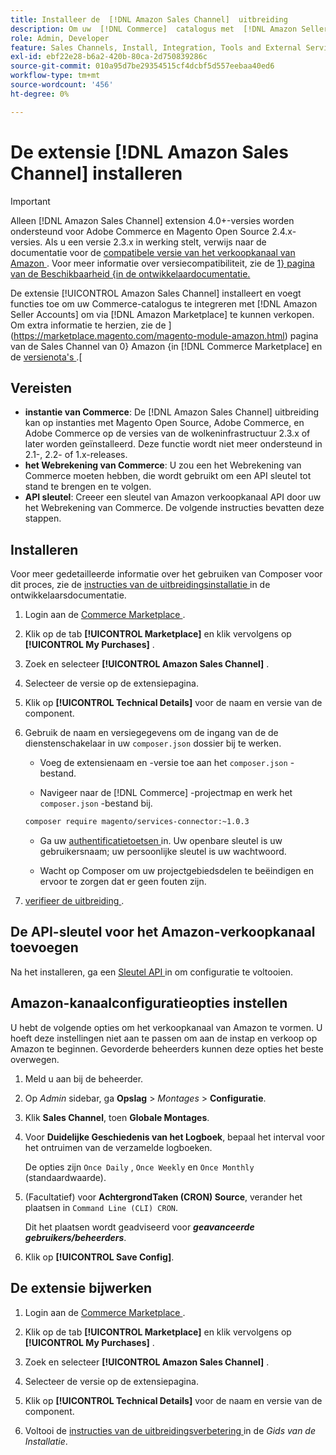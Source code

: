 ```yaml
---
title: Installeer de  [!DNL Amazon Sales Channel]  uitbreiding
description: Om uw  [!DNL Commerce]  catalogus met  [!DNL Amazon Seller Accounts]  te integreren en door  [!DNL Amazon Marketplace] te verkopen, download en installeer de uitbreiding van de Sales Channel van Amazon.
role: Admin, Developer
feature: Sales Channels, Install, Integration, Tools and External Services
exl-id: ebf22e28-b6a2-420b-80ca-2d750839286c
source-git-commit: 010a95d7be29354515cf4dcbf5d557eebaa40ed6
workflow-type: tm+mt
source-wordcount: '456'
ht-degree: 0%

---
```


# De extensie [!DNL Amazon Sales Channel] installeren

>[!IMPORTANT]
>
>Alleen [!DNL Amazon Sales Channel] extension 4.0+-versies worden ondersteund voor Adobe Commerce en Magento Open Source 2.4.x-versies. Als u een versie 2.3.x in werking stelt, verwijs naar de documentatie voor de [ compatibele versie van het verkoopkanaal van Amazon ](https://docs.magento.com/user-guide/v2.3/sales-channels/amazon/amazon-sales-channel.html). Voor meer informatie over versiecompatibiliteit, zie de [ 1} pagina van de Beschikbaarheid {in de ontwikkelaardocumentatie.](https://experienceleague.adobe.com/docs/commerce-operations/release/product-availability.html)

De extensie [!UICONTROL Amazon Sales Channel] installeert en voegt functies toe om uw Commerce-catalogus te integreren met [!DNL Amazon Seller Accounts] om via [!DNL Amazon Marketplace] te kunnen verkopen. Om extra informatie te herzien, zie de ](https://marketplace.magento.com/magento-module-amazon.html) pagina van de Sales Channel van 0} Amazon {in [!DNL Commerce Marketplace] en de [ versienota&#39;s ](release-notes.md).[

## Vereisten

- **instantie van Commerce**: De [!DNL Amazon Sales Channel] uitbreiding kan op instanties met Magento Open Source, Adobe Commerce, en Adobe Commerce op de versies van de wolkeninfrastructuur 2.3.x of later worden geïnstalleerd. Deze functie wordt niet meer ondersteund in 2.1-, 2.2- of 1.x-releases.
- **het Webrekening van Commerce**: U zou een het Webrekening van Commerce moeten hebben, die wordt gebruikt om een API sleutel tot stand te brengen en te volgen.
- **API sleutel**: Creeer een sleutel van Amazon verkoopkanaal API door uw het Webrekening van Commerce. De volgende instructies bevatten deze stappen.

## Installeren

Voor meer gedetailleerde informatie over het gebruiken van Composer voor dit proces, zie de [ instructies van de uitbreidingsinstallatie ](https://experienceleague.adobe.com/docs/commerce-operations/installation-guide/tutorials/extensions.html) in de ontwikkelaarsdocumentatie.

1. Login aan de [ Commerce Marketplace ](https://marketplace.magento.com/customer/account/).

1. Klik op de tab **[!UICONTROL Marketplace]** en klik vervolgens op **[!UICONTROL My Purchases]** .

1. Zoek en selecteer **[!UICONTROL Amazon Sales Channel]** .

1. Selecteer de versie op de extensiepagina.

1. Klik op **[!UICONTROL Technical Details]** voor de naam en versie van de component.

1. Gebruik de naam en versiegegevens om de ingang van de de dienstenschakelaar in uw `composer.json` dossier bij te werken.

   - Voeg de extensienaam en -versie toe aan het `composer.json` -bestand.

   - Navigeer naar de [!DNL Commerce] -projectmap en werk het `composer.json` -bestand bij.

   ```bash
   composer require magento/services-connector:~1.0.3
   ```

   - Ga uw [ authentificatietoetsen ](https://experienceleague.adobe.com/docs/commerce-operations/installation-guide/prerequisites/authentication-keys.html) in. Uw openbare sleutel is uw gebruikersnaam; uw persoonlijke sleutel is uw wachtwoord.

   - Wacht op Composer om uw projectgebiedsdelen te beëindigen en ervoor te zorgen dat er geen fouten zijn.

1. [ verifieer de uitbreiding ](https://experienceleague.adobe.com/docs/commerce-operations/installation-guide/tutorials/extensions.html).

## De API-sleutel voor het Amazon-verkoopkanaal toevoegen

Na het installeren, ga een [ Sleutel API ](./amazon-verify-api-key.md) in om configuratie te voltooien.

## Amazon-kanaalconfiguratieopties instellen

U hebt de volgende opties om het verkoopkanaal van Amazon te vormen. U hoeft deze instellingen niet aan te passen om aan de instap en verkoop op Amazon te beginnen. Gevorderde beheerders kunnen deze opties het beste overwegen.

1. Meld u aan bij de beheerder.

1. Op _Admin_ sidebar, ga **Opslag** > _Montages_ > **Configuratie**.

1. Klik **Sales Channel**, toen **Globale Montages**.

1. Voor **Duidelijke Geschiedenis van het Logboek**, bepaal het interval voor het ontruimen van de verzamelde logboeken.

   De opties zijn `Once Daily` , `Once Weekly` en `Once Monthly` (standaardwaarde).

1. (Facultatief) voor **AchtergrondTaken (CRON) Source**, verander het plaatsen in `Command Line (CLI) CRON`.

   Dit het plaatsen wordt geadviseerd voor **_geavanceerde gebruikers/beheerders_**.

1. Klik op **[!UICONTROL Save Config]**.

## De extensie bijwerken

1. Login aan de [ Commerce Marketplace ](https://marketplace.magento.com/customer/account/).

1. Klik op de tab **[!UICONTROL Marketplace]** en klik vervolgens op **[!UICONTROL My Purchases]** .

1. Zoek en selecteer **[!UICONTROL Amazon Sales Channel]** .

1. Selecteer de versie op de extensiepagina.

1. Klik op **[!UICONTROL Technical Details]** voor de naam en versie van de component.

1. Voltooi de [ instructies van de uitbreidingsverbetering ](https://experienceleague.adobe.com/docs/commerce-operations/installation-guide/tutorials/extensions.html) in de _Gids van de Installatie_.
